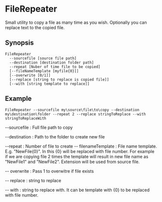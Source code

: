 # FileRepeater
Small utility to copy a file as many time as you wish. Optionally you can replace text to the copied file.

## Synopsis

```
FileRepeater 
  --sourcefile [source file path]
  --destination [destination folder path]
  --repeat [Nuber of time file to be copied]
  [--fileNameTemplate [myfile{0}]]
  [--overwrite [0/1]]
  [--replace [string to replace is copied file]]
  [--with [string template to replace]]
```

## Example
```
FileRepeater --sourcefile my\source\file\to\copy --destination my\destination\folder --repeat 2 --replace stringToReplace --with stringToReplaceWith
```

--sourcefile  : Full file path to copy

--destination : Path to the folder to create new file

--repeat      : Number of file to create
-- filenameTemplate : File name template. E.g. "NewFile{0}". In this {0} will be replaced with file number. For example if we are copying file 2 times the template will result in new file name as "NewFile1" and "NewFile2". Extension will be used from source file.

-- overwrite : Pass 1 to overwitre if file exists

-- replace  : string to replace

-- with     : string to replace with. It can be template with {0} to be replaced with file number.

